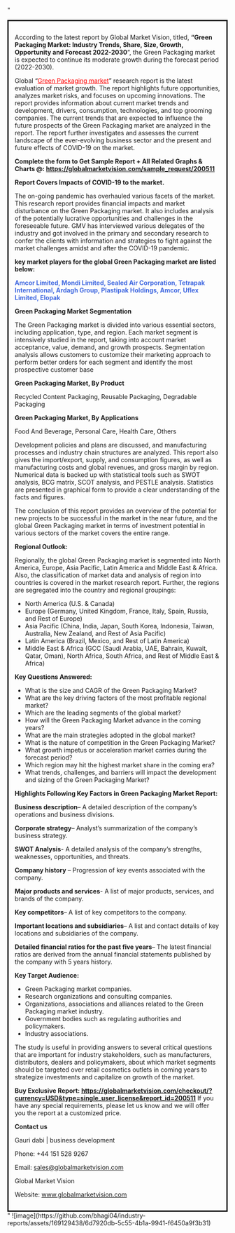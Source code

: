 "<div style='border: 3px solid black; padding: 1em;'>

According to the latest report by Global Market Vision, titled, <strong>“Green Packaging Market: Industry Trends, Share, Size, Growth, Opportunity and Forecast 2022-2030</strong>“, the Green Packaging market is expected to continue its moderate growth during the forecast period (2022-2030).

Global “<a style='color: #ff0000;' href='https://globalmarketvision.com/reports/global-green-packaging-market/200511'>Green Packaging market</a>” research report is the latest evaluation of market growth. The report highlights future opportunities, analyzes market risks, and focuses on upcoming innovations. The report provides information about current market trends and development, drivers, consumption, technologies, and top grooming companies. The current trends that are expected to influence the future prospects of the Green Packaging market are analyzed in the report. The report further investigates and assesses the current landscape of the ever-evolving business sector and the present and future effects of COVID-19 on the market.

<strong>Complete the form to Get Sample Report + All Related Graphs &amp; Charts @: <a style='color: #ff0000;' href='https://globalmarketvision.com/sample_request/200511?utm_source=linkedinPulse&utm_medium=Bhagi&utm_campaign=Bhagi'><strong>https://globalmarketvision.com/sample_request/200511</strong></a></strong>

<strong>Report Covers Impacts of COVID-19 to the market.</strong>

The on-going pandemic has overhauled various facets of the market. This research report provides financial impacts and market disturbance on the Green Packaging market. It also includes analysis of the potentially lucrative opportunities and challenges in the foreseeable future. GMV has interviewed various delegates of the industry and got involved in the primary and secondary research to confer the clients with information and strategies to fight against the market challenges amidst and after the COVID-19 pandemic.

<strong>key market players for the global Green Packaging market are listed below:</strong>

<strong style='color: #4169e1;'>Amcor Limited, Mondi Limited, Sealed Air Corporation, Tetrapak International, Ardagh Group, Plastipak Holdings, Amcor, Uflex Limited, Elopak</strong>

<strong>Green Packaging Market Segmentation</strong>

The Green Packaging market is divided into various essential sectors, including application, type, and region. Each market segment is intensively studied in the report, taking into account market acceptance, value, demand, and growth prospects. Segmentation analysis allows customers to customize their marketing approach to perform better orders for each segment and identify the most prospective customer base

<strong>Green Packaging Market, By Product</strong>

Recycled Content Packaging, Reusable Packaging, Degradable Packaging

<strong>Green Packaging Market, By Applications</strong>

Food And Beverage, Personal Care, Health Care, Others

Development policies and plans are discussed, and manufacturing processes and industry chain structures are analyzed. This report also gives the import/export, supply, and consumption figures, as well as manufacturing costs and global revenues, and gross margin by region. Numerical data is backed up with statistical tools such as SWOT analysis, BCG matrix, SCOT analysis, and PESTLE analysis. Statistics are presented in graphical form to provide a clear understanding of the facts and figures.

The conclusion of this report provides an overview of the potential for new projects to be successful in the market in the near future, and the global Green Packaging market in terms of investment potential in various sectors of the market covers the entire range.

<strong>Regional Outlook:</strong>

Regionally, the global Green Packaging market is segmented into North America, Europe, Asia Pacific, Latin America and Middle East &amp; Africa. Also, the classification of market data and analysis of region into countries is covered in the market research report. Further, the regions are segregated into the country and regional groupings:
<ul>
  <li>North America (U.S. &amp; Canada)</li>
  <li>Europe (Germany, United Kingdom, France, Italy, Spain, Russia, and Rest of Europe)</li>
  <li>Asia Pacific (China, India, Japan, South Korea, Indonesia, Taiwan, Australia, New Zealand, and Rest of Asia Pacific)</li>
  <li>Latin America (Brazil, Mexico, and Rest of Latin America)</li>
  <li>Middle East &amp; Africa (GCC (Saudi Arabia, UAE, Bahrain, Kuwait, Qatar, Oman), North Africa, South Africa, and Rest of Middle East &amp; Africa)</li>
</ul>
<strong>Key Questions Answered:</strong>
<ul>
  <li>What is the size and CAGR of the Green Packaging Market?</li>
  <li>What are the key driving factors of the most profitable regional market?</li>
  <li>Which are the leading segments of the global market?</li>
  <li>How will the Green Packaging Market advance in the coming years?</li>
  <li>What are the main strategies adopted in the global market?</li>
  <li>What is the nature of competition in the Green Packaging Market?</li>
  <li>What growth impetus or acceleration market carries during the forecast period?</li>
  <li>Which region may hit the highest market share in the coming era?</li>
  <li>What trends, challenges, and barriers will impact the development and sizing of the Green Packaging Market?</li>
</ul>
<strong>Highlights Following Key Factors in Green Packaging Market Report:</strong>

<strong>Business description</strong>– A detailed description of the company’s operations and business divisions.

<strong>Corporate strategy</strong>– Analyst’s summarization of the company’s business strategy.

<strong>SWOT Analysis</strong>- A detailed analysis of the company’s strengths, weaknesses, opportunities, and threats.

<strong>Company history</strong> – Progression of key events associated with the company.

<strong>Major products and services</strong>- A list of major products, services, and brands of the company.

<strong>Key competitors</strong>– A list of key competitors to the company.

<strong>Important locations and subsidiaries</strong>– A list and contact details of key locations and subsidiaries of the company.

<strong>Detailed financial ratios for the past five years</strong>– The latest financial ratios are derived from the annual financial statements published by the company with 5 years history.

<strong>Key Target Audience:</strong>
<ul>
  <li>Green Packaging market companies.</li>
  <li>Research organizations and consulting companies.</li>
  <li>Organizations, associations and alliances related to the Green Packaging market industry.</li>
  <li>Government bodies such as regulating authorities and policymakers.</li>
  <li>Industry associations.</li>
</ul>
The study is useful in providing answers to several critical questions that are important for industry stakeholders, such as manufacturers, distributors, dealers and policymakers, about which market segments should be targeted over retail cosmetics outlets in coming years to strategize investments and capitalize on growth of the market.

<strong>Buy Exclusive Report:</strong><strong> <a style='color: #ff0000;' href='https://globalmarketvision.com/checkout/?currency=USD&type=single_user_license&report_id=200511?utm_source=linkedinPulse&utm_medium=Bhagi&utm_campaign=Bhagi'>https://globalmarketvision.com/checkout/?currency=USD&type=single_user_license&report_id=200511</a></strong>
If you have any special requirements, please let us know and we will offer you the report at a customized price.

<strong>Contact us</strong>

Gauri dabi | business development

Phone: +44 151 528 9267

Email: <a href='mailto:sales@globalmarketvision.com'>sales@globalmarketvision.com</a>

Global Market Vision

Website: <a href='http://www.globalmarketvision.com/'>www.globalmarketvision.com</a>

</div>"
![image](https://github.com/bhagi04/industry-reports/assets/169129438/6d7920db-5c55-4b1a-9941-f6450a9f3b31)
